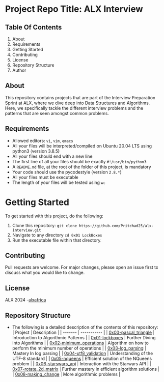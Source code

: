 # Project Repo Title: ALX Interview

## Table Of Contents
1. About
2. Requirements
3. Getting Started
4. Contributing
5. License
6. Repository Structure
7. Author

## About <a name="about"></a>
This repository contains projects that are part of the Interview Preparation Sprint at ALX, where we dive deep into Data Structures and Algorithms. Here, we specifically tackle the different interview problems and the patterns that are seen amongst common problems.

## Requirements <a name="requirements"></a>
- Allowed editors: `vi`, `vim`, `emacs`
- All your files will be interpreted/compiled on Ubuntu 20.04 LTS using python3 (version 3.8.5)
- All your files should end with a new line
- The first line of all your files should be exactly `#!/usr/bin/python3`
- A `README.md` file, at the root of the folder of this project, is mandatory
- Your code should use the pycodestyle (version `2.8.*`)
- All your files must be executable
- The length of your files will be tested using `wc`

# Getting Started <a name="getting-started"></a>
To get started with this project, do the following:

1. Clone this repository: `git clone https://github.com/Pritchad25/alx-interview.git`
2. Navigate to any directory `cd 0x01 LockBoxes`
3. Run the executable file within that directory.

## Contributing <a name="contributing"></a>
Pull requests are welcome. For major changes, please open an issue first to discuss what you would like to change.

## License <a name="license"></a>
ALX 2024 -[alxafrica](https://www.alxafrica.com)

## Repository Structure <a name="repository-structure"></a>
- The following is a detailed description of the contents of this repository:
| Project | Description |
| ------- | ----------- |
| [0x00-pascal_triangle](0x00-pascal_triangle/) | Introduction to Algorithmic Patterns |
| [0x01-lockboxes](0x01-lockboxes/) | Further Diving into Algorithms |
| [0x02-minimum_operations](0x02-minimum_operations/) | Algorithm on how to perform the minimum number of operations |
| [0x03-log_parsing](0x03-log_parsing/) | Mastery In log parsing |
| [0x04-utf8_validation](0x04-utf8_validation/) | Understanding of the UTF-8 standard |
| [0x05-nqueens](0x05-nqueens/) | Efficient solution of the NQueens problem |
| [0x06-starswars_api](0x06-starswars_api/) | Interaction with the Starwars API |
| [0x07-rotate_2d_matrix](0x07-rotate_2d_matrix/) | Further mastery in efficient algorithm solutions |
| [0x08-making_change](0x08-making_change/) | More algorithmic problems |
